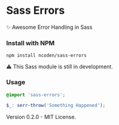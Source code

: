 # Sass Errors
✨ Awesome Error Handling in Sass

### Install with NPM
```
npm install ncoden/sass-errors
```

:warning: This Sass module is still in development.

### Usage

```scss
@import 'sass-errors';

$_: serr-throw('Something Happened');
```

Version 0.2.0 - MIT License.
